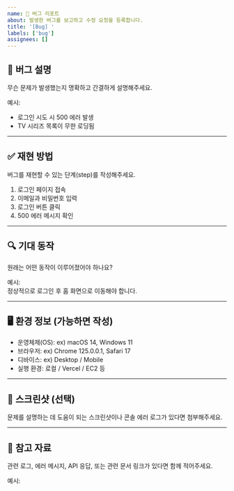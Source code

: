 ```yaml
---
name: 🐛 버그 리포트
about: 발생한 버그를 보고하고 수정 요청을 등록합니다.
title: '[Bug] '
labels: ['bug']
assignees: []
---
```


## 🐞 버그 설명

무슨 문제가 발생했는지 명확하고 간결하게 설명해주세요.

예시:

- 로그인 시도 시 500 에러 발생
- TV 시리즈 목록이 무한 로딩됨

---

## ✅ 재현 방법

버그를 재현할 수 있는 단계(step)를 작성해주세요.

1. 로그인 페이지 접속
2. 이메일과 비밀번호 입력
3. 로그인 버튼 클릭
4. 500 에러 메시지 확인

---

## 🔍 기대 동작

원래는 어떤 동작이 이루어졌어야 하나요?

예시:  
정상적으로 로그인 후 홈 화면으로 이동해야 합니다.

---

## 🖥️ 환경 정보 (가능하면 작성)

- 운영체제(OS): ex) macOS 14, Windows 11
- 브라우저: ex) Chrome 125.0.0.1, Safari 17
- 디바이스: ex) Desktop / Mobile
- 실행 환경: 로컬 / Vercel / EC2 등

---

## 📸 스크린샷 (선택)

문제를 설명하는 데 도움이 되는 스크린샷이나 콘솔 에러 로그가 있다면 첨부해주세요.

---

## 📎 참고 자료

관련 로그, 에러 메시지, API 응답, 또는 관련 문서 링크가 있다면 함께 적어주세요.

예시:
